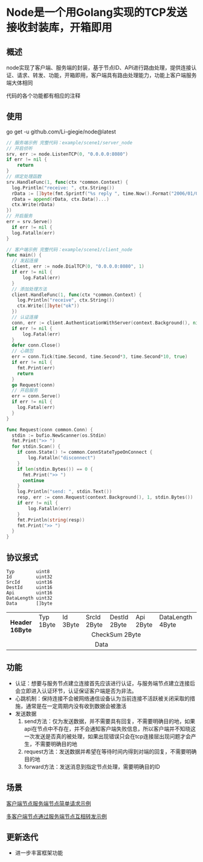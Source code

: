 # Node是一个用Golang实现的TCP发送接收封装库，开箱即用

## 概述
node实现了客户端、服务端的封装，基于节点ID、API进行路由处理，提供连接认证、请求、转发、功能，开箱即用，客户端具有路由处理能力，功能上客户端服务端大体相同

代码的各个功能都有相应的注释

## 使用
  go get -u github.com/Li-giegie/node@latest
```go
// 服务端示例 完整代码：example/scene1/server_node
// 开启侦听
srv, err := node.ListenTCP(0, "0.0.0.0:8080")
if err != nil {
    return
}
// 绑定处理函数
srv.HandleFunc(1, func(ctx *common.Context) {
  log.Println("receive: ", ctx.String())
  rData := []byte(fmt.Sprintf("%s reply ", time.Now().Format("2006/01/02 15:04:05")))
  rData = append(rData, ctx.Data()...)
  ctx.Write(rData)
})
// 开启服务
err = srv.Serve()
  if err != nil {
  log.Fatalln(err)
}

// 客户端示例 完整代码：example/scene1/client_node
func main() {
  // 发起连接
  client, err := node.DialTCP(0, "0.0.0.0:8080", 1)
  if err != nil {
      log.Fatal(err)
  }
  // 添加处理方法
  client.HandleFunc(1, func(ctx *common.Context) {
    log.Println("receive", ctx.String())
    ctx.Write([]byte("ok"))
  })
  // 认证连接
  conn, err := client.AuthenticationWithServer(context.Background(), nil)
  if err != nil {
      log.Fatal(err)
  }
  defer conn.Close()
  // 心跳包
  err = conn.Tick(time.Second, time.Second*3, time.Second*10, true)
  if err != nil {
    fmt.Print(err)
    return
  }
  go Request(conn)
  // 开启服务
  err = conn.Serve()
  if err != nil {
    log.Fatal(err)
  }
}

func Request(conn common.Conn) {
  stdin := bufio.NewScanner(os.Stdin)
  fmt.Print(">> ")
  for stdin.Scan() {
    if conn.State() != common.ConnStateTypeOnConnect {
        log.Fatalln("disconnect")
    }
    if len(stdin.Bytes()) == 0 {
      fmt.Print(">> ")
      continue
    }
    log.Println("send: ", stdin.Text())
    resp, err := conn.Request(context.Background(), 1, stdin.Bytes())
    if err != nil {
        log.Fatalln(err)
    }
    fmt.Println(string(resp))
    fmt.Print(">> ")
  }
}
```

## 协议报式
```
Typ        uint8
Id         uint32
SrcId      uint16
DestId     uint16
Api        uint16
DataLength uint32
Data       []byte
```
<table >
  <tr>
    <th rowspan="2" >Header 16Byte</th>
    <td >Typ 1Byte</td>
    <td >Id 3Byte</td>
    <td >SrcId 2Byte</td>
    <td >DestId 2Byte</td>
    <td >Api 2Byte</td>
    <td >DataLength 4Byte</td>
  </tr>
  <tr >
    <td align="center" colspan="7">CheckSum 2Byte</td>
  </tr>
  <tr >
    <td align="center" colspan="7">Data</td>
  </tr>
</table>

## 功能
* 认证：想要与服务节点建立连接首先应该进行认证，与服务端节点建立连接后会立即进入认证环节，认证保证客户端是否为非法。
* 心跳机制：保持连接不会被网络通信设备认为当前连接不活跃被关闭采取的措施，通常是在一定周期内没有收到数据会被激活
* 发送数据
  1. send方法：仅为发送数据，并不需要具有回复，不需要明确目的地，如果api在节点中不存在，并不会通知客户端失败信息，所以客户端并不知晓这一次发送是否真的被处理，如果出现错误只会在tcp连接层出现问题才会产生，不需要明确目的地
  2. request方法：发送数据并希望在等待时间内得到对端的回复，不需要明确目的地
  3. forward方法：发送消息到指定节点处理，需要明确目的ID
## 场景
[客户端节点服务端节点简单请求示例](./example/scene1)

[多客户端节点通过服务端节点互相转发示例](./example/scene1)

## 更新迭代
* 进一步丰富框架功能